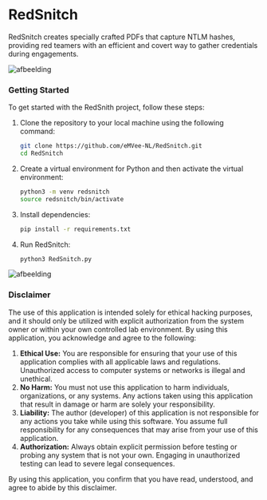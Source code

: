 # RedSnitch
RedSnitch creates specially crafted PDFs that capture NTLM hashes, providing red teamers with an efficient and covert way to gather credentials during engagements.

![afbeelding](https://github.com/user-attachments/assets/dd867e96-d94e-4d19-b72b-0cb1727774dd)

### Getting Started

To get started with the RedSnith project, follow these steps:

1. Clone the repository to your local machine using the following command:
   ```bash
   git clone https://github.com/eMVee-NL/RedSnitch.git
   cd RedSnitch
   ```

2. Create a virtual environment for Python and then activate the virtual environment:
   ```bash
   python3 -m venv redsnitch
   source redsnitch/bin/activate
   ```

3. Install dependencies:
   ```bash
   pip install -r requirements.txt
   ```

4. Run RedSnitch:
   ```bash
   python3 RedSnitch.py 
   ```

![afbeelding](https://github.com/user-attachments/assets/10f5a2e4-5bbc-45fc-bcdd-b23601332830)


### Disclaimer

The use of this application is intended solely for ethical hacking purposes, and it should only be utilized with explicit authorization from the system owner or within your own controlled lab environment. By using this application, you acknowledge and agree to the following:

1. **Ethical Use:** You are responsible for ensuring that your use of this application complies with all applicable laws and regulations. Unauthorized access to computer systems or networks is illegal and unethical.
2. **No Harm:** You must not use this application to harm individuals, organizations, or any systems. Any actions taken using this application that result in damage or harm are solely your responsibility.
3. **Liability:** The author (developer) of this application is not responsible for any actions you take while using this software. You assume full responsibility for any consequences that may arise from your use of this application.
4. **Authorization:** Always obtain explicit permission before testing or probing any system that is not your own. Engaging in unauthorized testing can lead to severe legal consequences.

By using this application, you confirm that you have read, understood, and agree to abide by this disclaimer.
